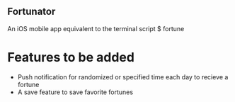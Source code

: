 ## Fortunator
An iOS mobile app equivalent to the terminal script $ fortune
# Features to be added
- Push notification for randomized or specified time each day to recieve a fortune
- A save feature to save favorite fortunes
